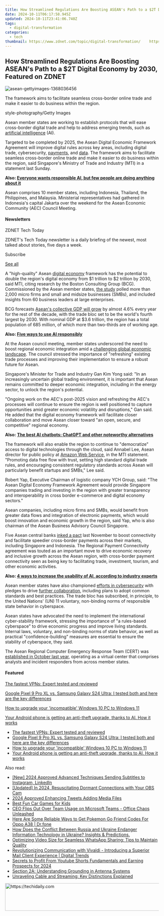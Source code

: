 ```yaml
---
title: How Streamlined Regulations Are Boosting ASEAN's Path to a $2T Digital Economy by 2030, Featured on ZDNET
date: 2024-10-11T06:17:58.945Z
updated: 2024-10-11T23:41:06.740Z
tags:
  - digital-transformation
categories:
  - tech
thumbnail: https://www.zdnet.com/topic/digital-transformation/    https://www.zdnet.com/a/img/resize/961aad22028b3216044f8a0568111d088d40cc78/2023/09/05/4d64aae9-37ba-46b7-b06e-f390ff1c7ed1/asean-gettyimages-1368036456.jpg?width=170&height=128&fit=crop&auto=webp
---
```


## How Streamlined Regulations Are Boosting ASEAN's Path to a $2T Digital Economy by 2030, Featured on ZDNET

![asean-gettyimages-1368036456](https://www.zdnet.com/a/img/resize/2dd9df5c681a1b66091bee72ae8b36a1f9036868/2023/09/05/4d64aae9-37ba-46b7-b06e-f390ff1c7ed1/asean-gettyimages-1368036456.jpg?auto=webp&width=1280)

The framework aims to facilitate seamless cross-border online trade and make it easier to do business within the region.

style-photography/Getty Images

Asean member states are working to establish protocols that will ease cross-border digital trade and help to address emerging trends, such as [artificial intelligence](https://www.zdnet.com/article/what-is-ai-heres-everything-you-need-to-know-about-artificial-intelligence/) (AI). 

Targeted to be completed by 2025, the Asean Digital Economic Framework Agreement will improve digital rules across key areas, including digital trade, cybersecurity, [payments](https://www.zdnet.com/finance/banking/five-asean-nations-ink-pact-to-ease-cross-border-payments/), and [data](https://www.zdnet.com/article/data-will-play-key-role-in-sustaining-sea-digital-economy-growth/). The framework aims to facilitate seamless cross-border online trade and make it easier to do business within the region, said Singapore's Ministry of Trade and Industry (MTI) in a statement last Sunday. 

**Also: [Everyone wants responsible AI, but few people are doing anything about it](https://www.zdnet.com/article/everyone-wants-responsible-ai-but-few-people-are-doing-anything-about-it/)**

Asean comprises 10 member states, including Indonesia, Thailand, the Philippines, and Malaysia. Ministerial representatives had gathered in Indonesia's capital Jakarta over the weekend for the Asean Economic Community (AEC) Council Meeting. 

#### Newsletters

ZDNET Tech Today

ZDNET's Tech Today newsletter is a daily briefing of the newest, most talked about stories, five days a week.

 Subscribe

[See all](https://www.zdnet.com/newsletters/)

A "high-quality" Asean [digital economy](https://www.zdnet.com/article/digital-transformation-in-2022-and-beyond-these-are-the-key-trends/) framework has the potential to double the region's digital economy from $1 trillion to $2 trillion by 2030, said MTI, citing research by the Boston Consulting Group (BCG). Commissioned by the Asean member states, [the study](https://asean.org/asean-defa-study-projects-digital-economy-leap-to-us2tn-by-2030/) polled more than 2,000 micro firms and small and midsize businesses (SMBs), and included insights from 60 business leaders at large enterprises. 

BCG forecasts [Asean's collective GDP will grow](https://www.bcg.com/publications/2023/asean-free-trade-advantage-to-power-ahead) by almost 4.6% every year for the rest of the decade, with the trade bloc set to be the world's fourth largest by 2030\. With nominal GDP at $3.6 trillion, the region has a total population of 685 million, of which more than two-thirds are of working age. 

**Also: [Five ways to use AI responsibly](https://www.zdnet.com/article/five-ways-to-use-ai-responsibly/)**

At the Asean council meeting, member states underscored the need to boost regional economic integration amid a [challenging global economic landscape](https://www.zdnet.com/article/tech-spending-is-still-going-up-just-heres-where-the-money-is-going/). The council stressed the importance of "refreshing" existing trade processes and improving their implementation to ensure a robust future for Asean. 

Singapore's Minister for Trade and Industry Gan Kim Yong said: "In an increasingly uncertain global trading environment, it is important that Asean remains committed to deeper economic integration, including in the energy sector, to unlock the region's potential. 

"Ongoing work on the AEC's post-2025 vision and refreshing the AEC's processes will continue to ensure the region is well positioned to capture opportunities amid greater economic volatility and disruptions," Gan said. He added that the digital economy framework will facilitate closer collaboration and move Asean closer toward "an open, secure, and competitive" regional economy. 

**Also:** [**The best AI chatbots: ChatGPT and other noteworthy alternatives**](https://www.zdnet.com/article/best-ai-chatbot/)

The framework will also enable the region to continue to "democratize" access to digital technologies through the cloud, said Annabel Lee, Asean director for public policy at [Amazon Web Service](https://www.zdnet.com/article/aws-unveils-local-cloud-zones-for-exclusive-customer-use/), in the MTI statement. "Promoting data free flow with trust, setting high standard digital trade rules, and encouraging consistent regulatory standards across Asean will particularly benefit startups and SMBs," Lee said.

Robert Yap, Executive Chairman of logistic company YCH Group, said: "The Asean Digital Economy Framework Agreement would provide Singapore companies trading and investing in the region with greater transparency and interoperability in cross border e-commerce and digital economy sectors." 

Asean companies, including micro firms and SMBs, would benefit from greater data flows and integration of electronic payments, which would boost innovation and economic growth in the region, said Yap, who is also chairman of the Asean Business Advisory Council Singapore. 

Five Asean central banks [inked a pact](https://www.zdnet.com/finance/banking/five-asean-nations-ink-pact-to-ease-cross-border-payments/) last November to boost connectivity and facilitate speedier cross-border payments across their markets, including Singapore and Indonesia. The Regional Payment Connectivity agreement was touted as an important move to drive economic recovery and inclusive growth across the Asean region, with cross-border payment connectivity seen as being key to facilitating trade, investment, tourism, and other economic activities. 

**Also: [4 ways to increase the usability of AI, according to industry experts](https://www.zdnet.com/article/4-ways-to-increase-the-usability-of-ai-according-to-industry-experts/)**

Asean member states have also championed [efforts in cybersecurity](https://www.zdnet.com/article/asean-champions-regional-efforts-in-cybersecurity-urges-international-participation/) with pledges to drive [further collaboration](https://www.zdnet.com/article/asean-countries-to-establish-framework-for-cybersecurity-collaboration/), including plans to adopt common standards and best practices. The trade bloc has subscribed, in principle, to the United Nations' (UN) 11 voluntary, non-binding norms of responsible state behavior in cyberspace.

Asean states have advocated the need to implement the international cyber-stability framework, stressing the importance of "a rules-based cyberspace" to drive economic progress and improve living standards. Internal laws, voluntary, and non-binding norms of state behavior, as well as practical "confidence-building" measures are essential to ensure the stability of cyberspace, they said. 

The Asean Regional Computer Emergency Response Team (CERT) was [established in October last year](https://www.zdnet.com/article/singapore-champions-asean-cert-as-regions-cyber-armour/), operating as a virtual center that comprises analysts and incident responders from across member states. 

#### Featured

[The fastest VPNs: Expert tested and reviewed](https://www.zdnet.com/article/fastest-vpn/ "The fastest VPNs: Expert tested and reviewed")

[Google Pixel 9 Pro XL vs. Samsung Galaxy S24 Ultra: I tested both and here are the key differences](https://www.zdnet.com/article/google-pixel-9-pro-xl-vs-samsung-galaxy-s24-ultra/ "Google Pixel 9 Pro XL vs. Samsung Galaxy S24 Ultra: I tested both and here are the key differences")

[How to upgrade your 'incompatible' Windows 10 PC to Windows 11](https://www.zdnet.com/article/how-to-upgrade-your-incompatible-windows-10-pc-to-windows-11/ "How to upgrade your 'incompatible' Windows 10 PC to Windows 11")

[Your Android phone is getting an anti-theft upgrade, thanks to AI. How it works](https://www.zdnet.com/article/your-android-phone-is-getting-an-anti-theft-upgrade-thanks-to-ai-how-it-works/ "Your Android phone is getting an anti-theft upgrade, thanks to AI. How it works")

* [The fastest VPNs: Expert tested and reviewed](https://www.zdnet.com/article/fastest-vpn/ "The fastest VPNs: Expert tested and reviewed")
* [Google Pixel 9 Pro XL vs. Samsung Galaxy S24 Ultra: I tested both and here are the key differences](https://www.zdnet.com/article/google-pixel-9-pro-xl-vs-samsung-galaxy-s24-ultra/ "Google Pixel 9 Pro XL vs. Samsung Galaxy S24 Ultra: I tested both and here are the key differences")
* [How to upgrade your 'incompatible' Windows 10 PC to Windows 11](https://www.zdnet.com/article/how-to-upgrade-your-incompatible-windows-10-pc-to-windows-11/ "How to upgrade your 'incompatible' Windows 10 PC to Windows 11")
* [Your Android phone is getting an anti-theft upgrade, thanks to AI. How it works](https://www.zdnet.com/article/your-android-phone-is-getting-an-anti-theft-upgrade-thanks-to-ai-how-it-works/ "Your Android phone is getting an anti-theft upgrade, thanks to AI. How it works")

<ins class="adsbygoogle"
     style="display:block"
     data-ad-format="autorelaxed"
     data-ad-client="ca-pub-7571918770474297"
     data-ad-slot="1223367746"></ins>

<ins class="adsbygoogle"
     style="display:block"
     data-ad-client="ca-pub-7571918770474297"
     data-ad-slot="8358498916"
     data-ad-format="auto"
     data-full-width-responsive="true"></ins>

<span class="atpl-alsoreadstyle">Also read:</span>
<div><ul>
<li><a href="https://article-posts.techidaily.com/new-2024-approved-advanced-techniques-sending-subtitles-to-instagram-linkedin/"><u>[New] 2024 Approved Advanced Techniques Sending Subtitles to Instagram, LinkedIn</u></a></li>
<li><a href="https://on-screen-recording.techidaily.com/updated-in-2024-resuscitating-dormant-connections-with-your-obs-cam/"><u>[Updated] In 2024, Resuscitating Dormant Connections with Your OBS Cam</u></a></li>
<li><a href="https://twitter-clips.techidaily.com/2024-approved-enhancing-tweets-adding-media-files/"><u>2024 Approved Enhancing Tweets Adding Media Files</u></a></li>
<li><a href="https://digital-screen-recording.techidaily.com/best-fun-car-games-for-kids/"><u>Best Fun Car Games for Kids</u></a></li>
<li><a href="https://app-tips.techidaily.com/ceo-flips-out-over-team-usage-on-microsoft-teams-office-chaos-unleashed/"><u>CEO Flips Out Over Team Usage on Microsoft Teams - Office Chaos Unleashed</u></a></li>
<li><a href="https://android-pokemon-go.techidaily.com/here-are-some-reliable-ways-to-get-pokemon-go-friend-codes-for-oppo-a38-drfone-by-drfone-virtual-android/"><u>Here Are Some Reliable Ways to Get Pokemon Go Friend Codes For Oppo A38 | Dr.fone</u></a></li>
<li><a href="https://app-tips.techidaily.com/how-does-the-conflict-between-russia-and-ukraine-endanger-information-technology-in-ukraine-insights-and-predictions/"><u>How Does the Conflict Between Russia and Ukraine Endanger Information Technology in Ukraine? Insights & Predictions.</u></a></li>
<li><a href="https://blog-min.techidaily.com/optimizing-video-size-for-seamless-whatsapp-sharing-tips-to-maintain-quality/"><u>Optimizing Video Size for Seamless WhatsApp Sharing: Tips to Maintain Quality</u></a></li>
<li><a href="https://app-tips.techidaily.com/revolutionizing-communication-with-vivaldi-introducing-a-superior-mail-client-experience-digital-trends/"><u>Revolutionizing Communication with Vivaldi - Introducing a Superior Mail Client Experience | Digital Trends</u></a></li>
<li><a href="https://facebook-video-footage.techidaily.com/secrets-to-profit-from-youtube-shorts-fundamentals-and-earning-prospects-for-2024/"><u>Secrets to Profit From Youtube Shorts Fundamentals and Earning Prospects for 2024</u></a></li>
<li><a href="https://app-tips.techidaily.com/section-2a-understanding-grounding-in-antenna-systems/"><u>Section 2A: Understanding Grounding in Antenna Systems</u></a></li>
<li><a href="https://tech-renaissance.techidaily.com/unraveling-cable-and-streaming-key-distinctions-explained/"><u>Unraveling Cable and Streaming: Key Distinctions Explained</u></a></li>
</ul></div>

<!-- affiliate ads begin -->
<a href="https://appsumo.8odi.net/c/5597632/2105860/7443" target="_top" id="2105860">
  <img src="//a.impactradius-go.com/display-ad/7443-2105860" border="0" alt="https://techidaily.com" width="728" height="90"/>
</a>
<img height="0" width="0" src="https://appsumo.8odi.net/i/5597632/2105860/7443" style="position:absolute;visibility:hidden;" border="0" />
<!-- affiliate ads end -->


